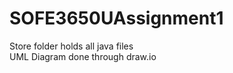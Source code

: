 # SOFE3650UAssignment1
Store folder holds all java files<br />
UML Diagram done through draw.io<br />
